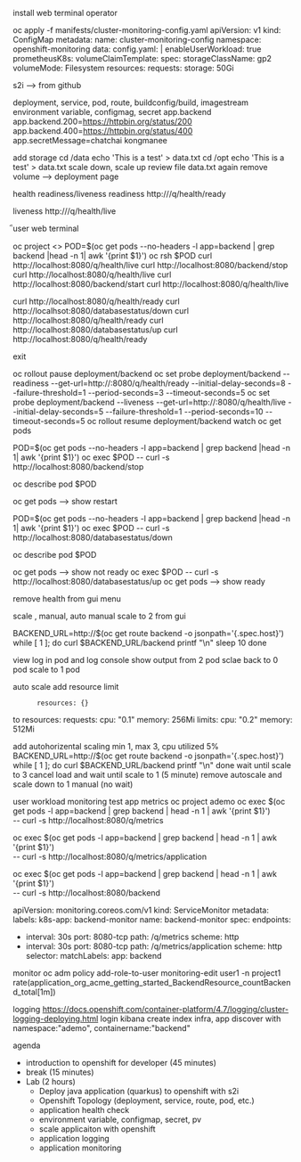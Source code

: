 install web terminal operator

oc apply -f  manifests/cluster-monitoring-config.yaml
apiVersion: v1
kind: ConfigMap
metadata:
  name: cluster-monitoring-config
  namespace: openshift-monitoring
data:
  config.yaml: |
    enableUserWorkload: true
    prometheusK8s: 
      volumeClaimTemplate:
       spec:
         storageClassName: gp2
         volumeMode: Filesystem
         resources:
           requests:
             storage: 50Gi

s2i --> from github

deployment, service, pod, route, buildconfig/build, imagestream
environment variable, configmag, secret
app.backend 
app.backend.200=https://httpbin.org/status/200
app.backend.400=https://httpbin.org/status/400
app.secretMessage=chatchai kongmanee

add storage
cd /data
echo 'This is a test' > data.txt
cd /opt
echo 'This is a test' > data.txt
scale down, scale up review file data.txt again
remove volume --> deployment page

health readiness/liveness
readiness
http://<route>/q/health/ready

liveness
http://<route>/q/health/live

ีuser web terminal

oc project <>
POD=$(oc get pods --no-headers -l app=backend | grep backend |head -n 1| awk '{print $1}')
oc rsh $POD
curl http://localhost:8080/q/health/live
curl http://localhost:8080/backend/stop
curl http://localhost:8080/q/health/live
curl http://localhost:8080/backend/start
curl http://localhost:8080/q/health/live

curl http://localhost:8080/q/health/ready
curl http://localhsot:8080/databasestatus/down
curl http://localhost:8080/q/health/ready
curl http://localhost:8080/databasestatus/up
curl http://localhost:8080/q/health/ready

exit

oc rollout pause deployment/backend
oc set probe deployment/backend --readiness --get-url=http://:8080/q/health/ready --initial-delay-seconds=8 --failure-threshold=1 --period-seconds=3 --timeout-seconds=5
oc set probe deployment/backend --liveness --get-url=http://:8080/q/health/live --initial-delay-seconds=5 --failure-threshold=1 --period-seconds=10 --timeout-seconds=5
oc rollout resume deployment/backend
watch oc get pods 

POD=$(oc get pods --no-headers -l app=backend | grep backend |head -n 1| awk '{print $1}')
oc exec $POD -- curl -s http://localhost:8080/backend/stop

oc describe pod $POD

oc get pods --> show restart

POD=$(oc get pods --no-headers -l app=backend | grep backend |head -n 1| awk '{print $1}')
oc exec $POD -- curl -s http://localhost:8080/databasestatus/down

oc describe pod $POD

oc get pods --> show not ready
oc exec $POD -- curl -s http://localhost:8080/databasestatus/up
oc get pods --> show ready

remove health from gui menu

scale , manual, auto
manual scale to 2 from gui

BACKEND_URL=http://$(oc get route backend -o jsonpath='{.spec.host}')
while [  1  ];
do
    curl $BACKEND_URL/backend
    printf "\n"
    sleep 10
done

view log in pod and log console show output from 2 pod
sclae back to 0 pod
scale to 1 pod

auto scale
add resource limit

          resources: {}
to
          resources:
            requests:
              cpu: "0.1"
              memory: 256Mi
            limits:
              cpu: "0.2"
              memory: 512Mi

add autohorizental scaling min 1, max 3, cpu utilized 5%
BACKEND_URL=http://$(oc get route backend -o jsonpath='{.spec.host}')
while [  1  ];
do
    curl $BACKEND_URL/backend
    printf "\n"
done
wait until scale to 3
cancel load and wait until scale to 1 (5 minute)
remove autoscale and scale down to 1 manual (no wait)


user workload monitoring
test app metrics
oc project ademo
oc exec $(oc get pods -l app=backend | grep backend | head -n 1 | awk '{print $1}') \
-- curl -s  http://localhost:8080/q/metrics

oc exec $(oc get pods -l app=backend | grep backend | head -n 1 | awk '{print $1}') \
-- curl -s  http://localhost:8080/q/metrics/application

oc exec $(oc get pods -l app=backend | grep backend | head -n 1 | awk '{print $1}') \
-- curl -s  http://localhost:8080/backend

apiVersion: monitoring.coreos.com/v1
kind: ServiceMonitor
metadata:
  labels:
    k8s-app: backend-monitor
  name: backend-monitor
spec:
  endpoints:
  - interval: 30s
    port: 8080-tcp
    path: /q/metrics
    scheme: http
  - interval: 30s
    port: 8080-tcp
    path: /q/metrics/application
    scheme: http
  selector:
    matchLabels:
      app: backend

monitor
oc adm policy add-role-to-user  monitoring-edit user1 -n project1
rate(application_org_acme_getting_started_BackendResource_countBackend_total[1m])


logging
https://docs.openshift.com/container-platform/4.7/logging/cluster-logging-deploying.html
login kibana
create index infra, app
discover with namespace:"ademo", containername:"backend"

agenda
- introduction to openshift for developer (45 minutes)
- break (15 minutes)
- Lab (2 hours)
  - Deploy java application (quarkus) to openshift with s2i
  - Openshift Topology (deployment, service, route, pod, etc.)
  - application health check
  - environment variable, configmap, secret, pv
  - scale applicaiton with openshift
  - application logging
  - application monitoring